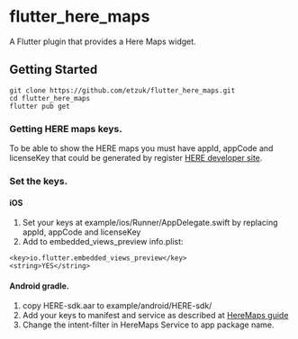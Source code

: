 # flutter_here_maps

A Flutter plugin that provides a Here Maps widget.

## Getting Started

```
git clone https://github.com/etzuk/flutter_here_maps.git
cd flutter_here_maps
flutter pub get
```

### Getting HERE maps keys.

To be able to show the HERE maps you must have appId, appCode and licenseKey
that could be generated by register [HERE developer site](developer.here.com).

### Set the keys.

#### iOS

1. Set your keys at example/ios/Runner/AppDelegate.swift by replacing appId, appCode and licenseKey
2. Add to embedded_views_preview info.plist:

```
<key>io.flutter.embedded_views_preview</key>
<string>YES</string>
```

#### Android gradle.

1. copy HERE-sdk.aar to example/android/HERE-sdk/
2. Add your keys to manifest and service as described at [HereMaps guide](https://developer.here.com/documentation/android-premium/dev_guide/topics/app-create-simple.html)
3. Change the intent-filter in HereMaps Service to app package name.

